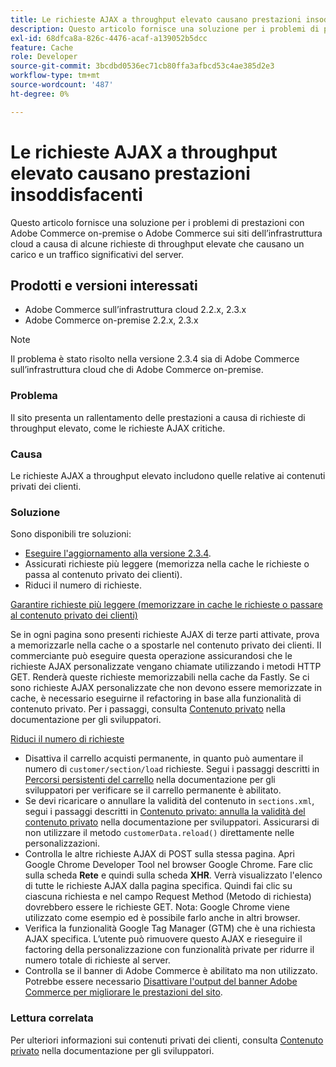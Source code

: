 ```yaml
---
title: Le richieste AJAX a throughput elevato causano prestazioni insoddisfacenti
description: Questo articolo fornisce una soluzione per i problemi di prestazioni con Adobe Commerce on-premise o Adobe Commerce sui siti dell’infrastruttura cloud a causa di alcune richieste di throughput elevate che causano un carico e un traffico significativi del server.
exl-id: 68dfca8a-826c-4476-acaf-a139052b5dcc
feature: Cache
role: Developer
source-git-commit: 3bcdbd0536ec71cb80ffa3afbcd53c4ae385d2e3
workflow-type: tm+mt
source-wordcount: '487'
ht-degree: 0%

---
```


# Le richieste AJAX a throughput elevato causano prestazioni insoddisfacenti

Questo articolo fornisce una soluzione per i problemi di prestazioni con Adobe Commerce on-premise o Adobe Commerce sui siti dell’infrastruttura cloud a causa di alcune richieste di throughput elevate che causano un carico e un traffico significativi del server.

## Prodotti e versioni interessati

* Adobe Commerce sull’infrastruttura cloud 2.2.x, 2.3.x
* Adobe Commerce on-premise 2.2.x, 2.3.x

>[!NOTE]
>
>Il problema è stato risolto nella versione 2.3.4 sia di Adobe Commerce sull’infrastruttura cloud che di Adobe Commerce on-premise.

### Problema

Il sito presenta un rallentamento delle prestazioni a causa di richieste di throughput elevato, come le richieste AJAX critiche.

### Causa

Le richieste AJAX a throughput elevato includono quelle relative ai contenuti privati dei clienti.

### Soluzione

Sono disponibili tre soluzioni:

* [Eseguire l&#39;aggiornamento alla versione 2.3.4](https://experienceleague.adobe.com/it/docs/commerce-cloud-service/user-guide/develop/upgrade/commerce-version).
* Assicurati richieste più leggere (memorizza nella cache le richieste o passa al contenuto privato dei clienti).
* Riduci il numero di richieste.

<u>Garantire richieste più leggere (memorizzare in cache le richieste o passare al contenuto privato dei clienti)</u>

Se in ogni pagina sono presenti richieste AJAX di terze parti attivate, prova a memorizzarle nella cache o a spostarle nel contenuto privato dei clienti. Il commerciante può eseguire questa operazione assicurandosi che le richieste AJAX personalizzate vengano chiamate utilizzando i metodi HTTP GET. Renderà queste richieste memorizzabili nella cache da Fastly. Se ci sono richieste AJAX personalizzate che non devono essere memorizzate in cache, è necessario eseguirne il refactoring in base alla funzionalità di contenuto privato. Per i passaggi, consulta [Contenuto privato](https://developer.adobe.com/commerce/php/development/cache/page/private-content/) nella documentazione per gli sviluppatori.

<u>Riduci il numero di richieste</u>

* Disattiva il carrello acquisti permanente, in quanto può aumentare il numero di `customer/section/load` richieste. Segui i passaggi descritti in [Percorsi persistenti del carrello](https://experienceleague.adobe.com/it/docs/commerce-operations/configuration-guide/paths/config-reference-general) nella documentazione per gli sviluppatori per verificare se il carrello permanente è abilitato.
* Se devi ricaricare o annullare la validità del contenuto in `sections.xml`, segui i passaggi descritti in [Contenuto privato: annulla la validità del contenuto privato](https://developer.adobe.com/commerce/php/development/cache/page/private-content/#invalidate-private-content) nella documentazione per sviluppatori. Assicurarsi di non utilizzare il metodo `customerData.reload()` direttamente nelle personalizzazioni.
* Controlla le altre richieste AJAX di POST sulla stessa pagina. Apri Google Chrome Developer Tool nel browser Google Chrome. Fare clic sulla scheda **Rete** e quindi sulla scheda **XHR**. Verrà visualizzato l&#39;elenco di tutte le richieste AJAX dalla pagina specifica. Quindi fai clic su ciascuna richiesta e nel campo Request Method (Metodo di richiesta) dovrebbero essere le richieste GET. Nota: Google Chrome viene utilizzato come esempio ed è possibile farlo anche in altri browser.
* Verifica la funzionalità Google Tag Manager (GTM) che è una richiesta AJAX specifica. L’utente può rimuovere questo AJAX e rieseguire il factoring della personalizzazione con funzionalità private per ridurre il numero totale di richieste al server.
* Controlla se il banner di Adobe Commerce è abilitato ma non utilizzato. Potrebbe essere necessario [Disattivare l&#39;output del banner Adobe Commerce per migliorare le prestazioni del sito](/help/troubleshooting/miscellaneous/disable-magento-banner-output-to-improve-site-performance.md).

### Lettura correlata

Per ulteriori informazioni sui contenuti privati dei clienti, consulta [Contenuto privato](https://developer.adobe.com/commerce/php/development/cache/page/private-content/) nella documentazione per gli sviluppatori.
